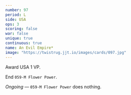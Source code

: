 ```yaml
---
number: 97
period: L
side: USA
ops: 3
scoring: false
war: false
unique: true
continuous: true
name: An Evil Empire*
image: "https://twistrug.jjt.io/images/cards/097.jpg"
---
```

Award USA 1 VP.

End `059-M Flower Power`.

*Ongoing* — `059-M Flower Power` does nothing.

